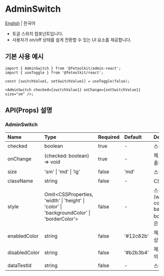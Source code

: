 # AdminSwitch

[English](../en/component_switch.md) | 한국어

- 토글 스위치 컴포넌트입니다.
- 사용자가 on/off 상태를 쉽게 전환할 수 있는 UI 요소를 제공합니다.

## 기본 사용 예시

```tsx
import { AdminSwitch } from '@fetoolkit/admin-react';
import { useToggle } from '@fetoolkit/react';

const [switchValue1, setSwitchValue1] = useToggle(false);

<AdminSwitch checked={switchValue1} onChange={setSwitchValue1} size="sm" />;
```

## API(Props) 설명

### AdminSwitch

| Name          | Type                                                                                      | Required | Default   | Description                                                                         |
| :------------ | :---------------------------------------------------------------------------------------- | :------- | :-------- | :---------------------------------------------------------------------------------- |
| checked       | boolean                                                                                   | true     | -         | 스위치의 체크 상태                                                                  |
| onChange      | (checked: boolean) => void                                                                | true     | -         | 체크 상태 변경 시 호출되는 함수                                                     |
| size          | 'sm' \| 'md' \| 'lg'                                                                      | false    | 'md'      | 스위치의 크기                                                                       |
| className     | string                                                                                    | false    | -         | CSS 클래스명                                                                        |
| style         | Omit<CSSProperties, 'width' \| 'height' \| 'color' \| 'backgroundColor' \| 'borderColor'> | false    | -         | 스위치 스타일 (width, height, color, backgroundColor, borderColor 속성은 작성 불가) |
| enabledColor  | string                                                                                    | false    | '#12c82b' | 체크 상태일 때의 색상                                                               |
| disabledColor | string                                                                                    | false    | '#b2b3b4' | 체크 상태가 아닐 때의 색상                                                          |
| dataTestId    | string                                                                                    | false    | -         | 스위치 테스트 id                                                                    |
